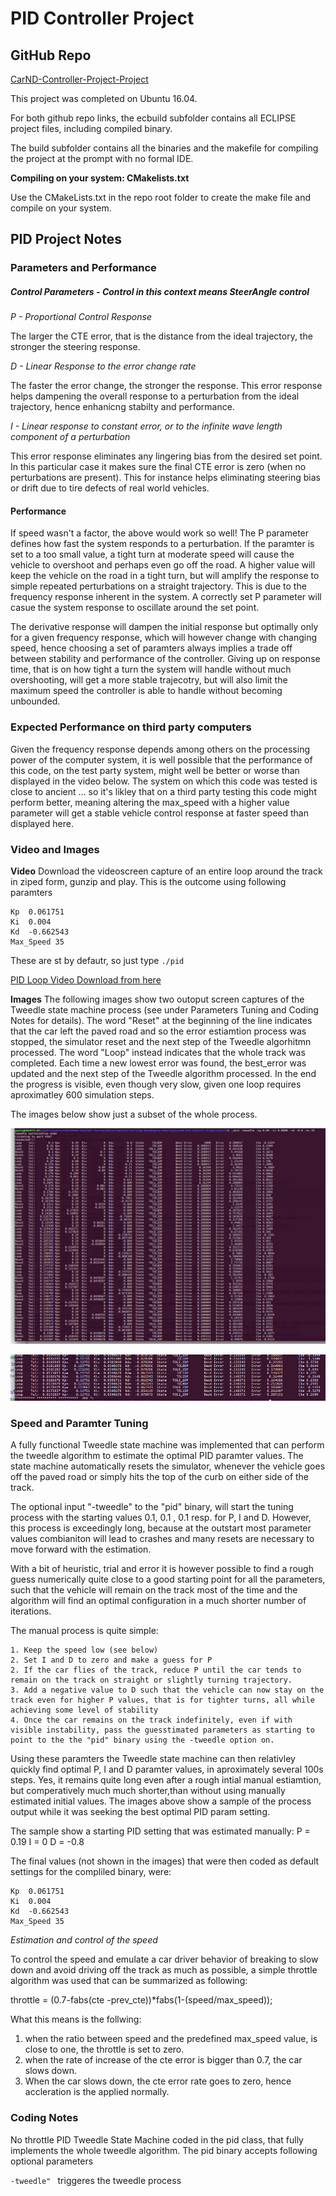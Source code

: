 # PID Controller Project
## GitHub Repo
[CarND-Controller-Project-Project](https://github.com/QuantumCoherence/CarND-PID-Control-Project)


This project was completed on Ubuntu 16.04.

For both github repo links, the ecbuild subfolder contains all ECLIPSE project files, including compiled binary.

The build subfolder contains all the binaries and the makefile for compiling the project at the prompt with no formal IDE. 

**Compiling on your system: CMakelists.txt**

Use the CMakeLists.txt in the repo root folder to create the make file and compile on your system.


## PID Project Notes	

### Parameters and Performance

##### Control Parameters - Control in this context means SteerAngle control

*P - Proportional Control Response*

The larger the CTE error, that is the distance from the ideal trajectory, the stronger the steering response.

*D - Linear Response to the error change rate*

The faster the error change, the stronger the response. This error response helps dampening the overall response to a perturbation from the ideal trajectory, hence enhanicng stabilty and performance.

*I - Linear response to constant error, or to the infinite wave length component of a perturbation*

This error response eliminates any lingering bias from the desired set point. In this particular case it makes sure the final CTE error is zero (when no perturbations are present). This for instance helps eliminating steering bias or drift due to tire defects of real world vehicles.

#### Performance

If speed wasn't a factor, the above would work so well!
The P parameter defines how fast the system responds to a perturbation. If the paramter is set to a too small value, a tight turn at moderate speed will cause the vehicle to overshoot and perhaps even go off the road.
A higher value will keep the vehicle on the road in a tight turn, but will amplify the response to simple repeated perturbations on a straight trajectory. This is due to the frequency response inherent in the system. A correctly set P parameter will casue the system response to oscillate around the set point. 

The derivative response will dampen the initial response but optimally only for a given frequency response, which will however change with changing speed, hence choosing a set of paramters always implies a trade off between stability and performance of the controller.
Giving up on response time, that is on how tight a turn the system will handle without much overshooting, will get a more stable trajecotry, but will also limit the maximum speed the controller is able to handle without becoming unbounded.


### Expected Performance on third party computers
Given the frequency response depends among others on the processing power of the computer system, it is well possible that the performance of this code, on  the test party system, might well be better or worse than displayed in the video below.
The system on which this code was tested is close to ancient ... so it's likley that on a third party testing this code might perform better, meaning altering the max_speed with a higher value parameter will get a stable vehicle control response at faster speed than displayed here.

### Video and Images

**Video**
Download the videoscreen capture of an entire loop around the track in ziped form, gunzip and play.
This is the outcome using following paramters 

```
Kp  0.061751
Ki  0.004
Kd  -0.662543
Max_Speed 35
```
These are st by defautr, so just type 
``./pid ``

[PID Loop Video Download from here](https://github.com/QuantumCoherence/CarND-PID-Control-Project/blob/master/vokoscreen-2018-06-01_21-37-30.mkv.gz)

**Images**
The following images show two outoput screen captures of the Tweedle state machine process (see under Parameters Tuning and Coding Notes for details).
The word "Reset" at the beginning of the line indicates that the car left the paved road and so the error estiamtion process was stopped, the simulator reset and the next step of the Tweedle algorhitmn processed.
The word "Loop" instead indicates that the whole track was completed.
Each time a new lowest error was found, the best_error was updated and the next step of the Tweedle algorithm processed. In the end the progress is visible, even though very slow, given one loop requires aproximatley 600 simulation steps.

The images below show just a subset of the whole process.




![Tweedle Process Output sample 1](https://github.com/QuantumCoherence/CarND-PID-Control-Project/blob/master/Tweedle%20Output.jpg?raw=true)


![Tweedle Process Output sample 2](https://github.com/QuantumCoherence/CarND-PID-Control-Project/blob/master/Tweedle%20Output2.jpg?raw=true)

### Speed and Paramter Tuning
A fully functional Tweedle state machine was implemented that can perform the tweedle algorithm to estimate the optimal PID paramter values. The state machine automatically resets the simulator, whenever the vehicle goes off the paved road or simply hits the top of the curb on either side of the track.

The optional input "-tweedle" to the "pid" binary, will start the tuning process with the starting values 0.1, 0.1 , 0.1 resp. for P, I and D. However, this process is exceedingly long, because at the outstart most parameter values combianiton will lead to crashes and many resets are necessary to move forward with the estimation.

With a bit of heuristic, trial and error it is however possible to find a rough guess numerically quite close to a good starting point for all the parameters, such that the vehicle will remain on the track most of the time and the algorithm will find an optimal configuration in a much shorter number of iterations.

The manual process is quite simple:

```
1. Keep the speed low (see below)
2. Set I and D to zero and make a guess for P
2. If the car flies of the track, reduce P until the car tends to remain on the track on straight or slightly turning trajectory.
3. Add a negative value to D such that the vehicle can now stay on the track even for higher P values, that is for tighter turns, all while achieving some level of stability
4. Once the car remains on the track indefinitely, even if with visible instability, pass the guesstimated parameters as starting to point to the the "pid" binary using the -tweedle option on.
```


Using these paramters the Tweedle state machine can then relativley quickly find optimal P, I and D paramter values, in aproximately several 100s steps. Yes, it remains quite long even after a rough intial manual estiamtion, but comperatively much much shorter,than without using manually estimated initial values.
The images above show a sample of the process output while it was seeking the best optimal PID param setting.

The sample show a starting PID setting that was estimated manually:
P = 0.19
I = 0
D = -0.8

The final values (not shown in the images) that were then coded as default settings for the compliled binary, were:

```
Kp  0.061751
Ki  0.004
Kd  -0.662543
Max_Speed 35
```

*Estimation and control of the speed*

To control the speed and emulate a car driver behavior of breaking to slow down and avoid driving off the track as much as possible, a simple throttle algorithm was used that can be summarized as following:

throttle = (0.7-fabs(cte -prev_cte))*fabs(1-(speed/max_speed));

What this means is the follwing: 

1. when the ratio between speed and the predefined max_speed value, is close to one, the throttle is set to zero.
2. when the rate of increase of the cte error is bigger than 0.7, the car slows down.
3. When the car slows down, the cte error rate goes to zero, hence accleration is the applied normally.




### Coding Notes
No throttle PID
Tweedle State Machine coded in the pid class, that fully implements the whole tweedle algorithm.
The pid binary accepts following optional parameters

``-tweedle" `` triggeres the tweedle process


